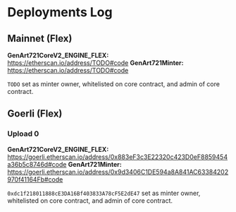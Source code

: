 # Deployments Log

## Mainnet (Flex)

**GenArt721CoreV2_ENGINE_FLEX:** https://etherscan.io/address/TODO#code
**GenArt721Minter:** https://etherscan.io/address/TODO#code

`TODO` set as minter owner, whitelisted on core contract, and admin of core contract.

## Goerli (Flex)

### Upload 0

**GenArt721CoreV2_ENGINE_FLEX:** https://goerli.etherscan.io/address/0x883eF3c3E22320c423D0eF8859454a36b5c8746d#code
**GenArt721Minter:** https://goerli.etherscan.io/address/0x9d3406C1DE594a8A841AC63384202970f41164Fb#code

`0xdc1f218011888cE3DA16Bf403833A78cF5E2dE47` set as minter owner, whitelisted on core contract, and admin of core contract.
